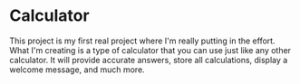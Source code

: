 # Calculator
This project is my first real project where I'm really putting in the effort. What I'm creating is a type of calculator that you can use just like any other calculator. It will provide accurate answers, store all calculations, display a welcome message, and much more.
